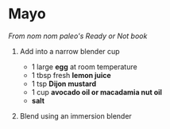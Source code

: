 # Mayo

_From nom nom paleo's Ready or Not book_

1. Add into a narrow blender cup

	- 1 large **egg** at room temperature
	- 1 tbsp fresh **lemon juice**
	- 1 tsp **Dijon mustard**
	- 1 cup **avocado oil or macadamia nut oil**
	- **salt**
	
2. Blend using an immersion blender
